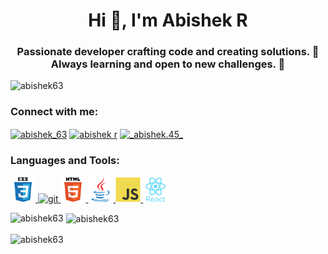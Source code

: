 <h1 align="center">Hi 👋, I'm Abishek R</h1>
<h3 align="center">Passionate developer crafting code and creating solutions. 🚀 Always learning and open to new challenges. 🌟</h3>

<p align="left"> <img src="https://komarev.com/ghpvc/?username=abishek63&label=Profile%20views&color=0e75b6&style=flat" alt="abishek63" /> </p>

<h3 align="left">Connect with me:</h3>
<p align="left">
<a href="https://twitter.com/abishek_63" target="blank"><img align="center" src="https://raw.githubusercontent.com/rahuldkjain/github-profile-readme-generator/master/src/images/icons/Social/twitter.svg" alt="abishek_63" height="30" width="40" /></a>
<a href="https://linkedin.com/in/abishek r" target="blank"><img align="center" src="https://raw.githubusercontent.com/rahuldkjain/github-profile-readme-generator/master/src/images/icons/Social/linked-in-alt.svg" alt="abishek r" height="30" width="40" /></a>
<a href="https://instagram.com/_abishek.45_" target="blank"><img align="center" src="https://raw.githubusercontent.com/rahuldkjain/github-profile-readme-generator/master/src/images/icons/Social/instagram.svg" alt="_abishek.45_" height="30" width="40" /></a>
</p>

<h3 align="left">Languages and Tools:</h3>
<p align="left"> <a href="https://www.w3schools.com/css/" target="_blank" rel="noreferrer"> <img src="https://raw.githubusercontent.com/devicons/devicon/master/icons/css3/css3-original-wordmark.svg" alt="css3" width="40" height="40"/> </a> <a href="https://git-scm.com/" target="_blank" rel="noreferrer"> <img src="https://www.vectorlogo.zone/logos/git-scm/git-scm-icon.svg" alt="git" width="40" height="40"/> </a> <a href="https://www.w3.org/html/" target="_blank" rel="noreferrer"> <img src="https://raw.githubusercontent.com/devicons/devicon/master/icons/html5/html5-original-wordmark.svg" alt="html5" width="40" height="40"/> </a> <a href="https://www.java.com" target="_blank" rel="noreferrer"> <img src="https://raw.githubusercontent.com/devicons/devicon/master/icons/java/java-original.svg" alt="java" width="40" height="40"/> </a> <a href="https://developer.mozilla.org/en-US/docs/Web/JavaScript" target="_blank" rel="noreferrer"> <img src="https://raw.githubusercontent.com/devicons/devicon/master/icons/javascript/javascript-original.svg" alt="javascript" width="40" height="40"/> </a> <a href="https://reactjs.org/" target="_blank" rel="noreferrer"> <img src="https://raw.githubusercontent.com/devicons/devicon/master/icons/react/react-original-wordmark.svg" alt="react" width="40" height="40"/> </a> </p>

<p><img align="left" src="https://github-readme-stats.vercel.app/api/top-langs?username=abishek63&show_icons=true&locale=en&layout=compact" alt="abishek63" /></p>

<p>&nbsp;<img align="center" src="https://github-readme-stats.vercel.app/api?username=abishek63&show_icons=true&locale=en" alt="abishek63" /></p>

<p><img align="center" src="https://github-readme-streak-stats.herokuapp.com/?user=abishek63&" alt="abishek63" /></p>
